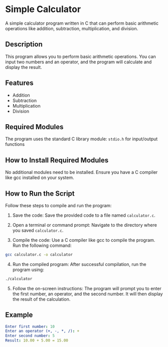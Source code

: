 # Simple Calculator
A simple calculator program written in C that can perform basic arithmetic operations like addition, subtraction, multiplication, and division.

## Description
This program allows you to perform basic arithmetic operations. You can input two numbers and an operator, and the program will calculate and display the result.

## Features
- Addition
- Subtraction
- Multiplication
- Division

## Required Modules
The program uses the standard C library module:
`stdio.h` for input/output functions

## How to Install Required Modules
No additional modules need to be installed. Ensure you have a C compiler like gcc installed on your system.

## How to Run the Script
Follow these steps to compile and run the program:

1. Save the code: Save the provided code to a file named `calculator.c`.

2. Open a terminal or command prompt: Navigate to the directory where you saved `calculator.c`.

3. Compile the code: Use a C compiler like gcc to compile the program. Run the following command:
```bash 
gcc calculator.c -o calculator
```
4. Run the compiled program: After successful compilation, run the program using:
```bash 
./calculator
```
5. Follow the on-screen instructions: The program will prompt you to enter the first number, an operator, and the second number. It will then display the result of the calculation.

## Example
```yaml
Enter first number: 10
Enter an operator (+, -, *, /): +
Enter second number: 5
Result: 10.00 + 5.00 = 15.00
```


